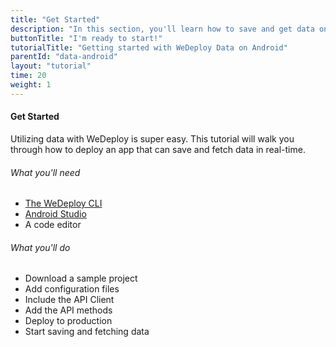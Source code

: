 ```yaml
---
title: "Get Started"
description: "In this section, you'll learn how to save and get data on Android using the WeDeploy API Client."
buttonTitle: "I'm ready to start!"
tutorialTitle: "Getting started with WeDeploy Data on Android"
parentId: "data-android"
layout: "tutorial"
time: 20
weight: 1
---
```


#### Get Started

Utilizing data with WeDeploy is super easy. This tutorial will walk you through how to deploy an app that can save and fetch data in real-time.

###### What you'll need

<ul class="checklist">
  <li><a href="https://wedeploy.com/docs/configure/command-line/" target="_blank">The WeDeploy CLI</a></li>
  <li><a href="https://developer.android.com/studio/index.html" target="_blank">Android Studio</a></li>
  <li>A code editor</li>
</ul>

###### What you'll do

<ul class="checklist">
  <li>Download a sample project</li>
  <li>Add configuration files</li>
  <li>Include the API Client</li>
  <li>Add the API methods</li>
  <li>Deploy to production</li>
  <li>Start saving and fetching data</li>
</ul>
